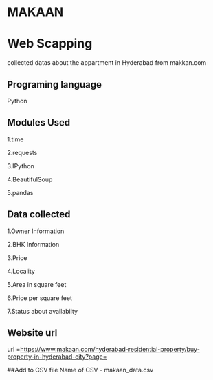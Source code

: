 # MAKAAN
# Web Scapping
collected datas about the appartment in Hyderabad from makkan.com

## Programing language

Python

## Modules Used

1.time

2.requests

3.IPython

4.BeautifulSoup

5.pandas

## Data collected

1.Owner Information       

2.BHK Information

3.Price

4.Locality

5.Area in square feet

6.Price per square feet

7.Status about availabilty

## Website url

url =https://www.makaan.com/hyderabad-residential-property/buy-property-in-hyderabad-city?page=

##Add to CSV file
Name of CSV - makaan_data.csv
